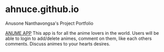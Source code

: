# ahnuce.github.io
Anusone Nanthavongsa's Project Portfolio

<a href='https://anume.herokuapp.com/'>ANUME APP</a>
This app is for all the anime lovers in the world.
Users will be able to login to add/delete animes, comment on them, like each others comments.
Discuss animes to your hearts desires.
